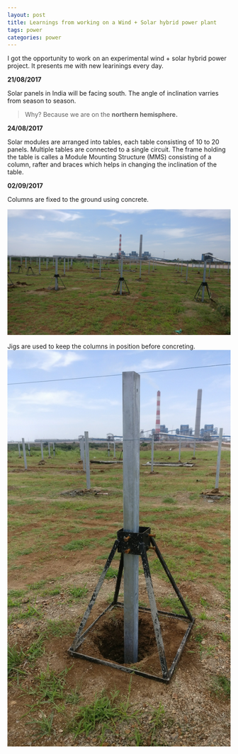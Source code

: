 ```yaml
---
layout: post
title: Learnings from working on a Wind + Solar hybrid power plant 
tags: power 
categories: power
---
```


I got the opportunity to work on an experimental wind + solar hybrid power project. It presents me with new learinings every day.

**21/08/2017**

Solar panels in India will be facing south. The angle of inclination varries from season to season. 
>Why? Because we are on the **northern hemisphere.**

**24/08/2017**

Solar modules are arranged into tables, each table consisting of 10 to 20 panels. Multiple tables are connected to a single circuit. The frame holding the table is calles a Module Mounting Structure (MMS) consisting of a column, rafter and braces which helps in changing the inclination of the table.

**02/09/2017**

Columns are fixed to the ground using concrete.

![Columns being fixed][columns_concrete] 

Jigs are used to keep the columns in position before concreting.
![Jigs][jig]

[columns_concrete]: /assets/MMS_concrete.jpg
[jig]:/assets/MMS_jig.jpg
